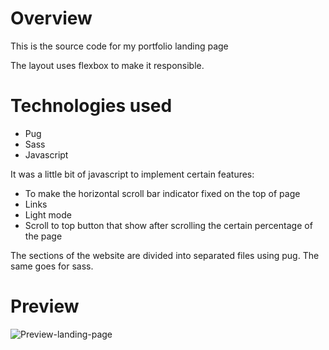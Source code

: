 # Overview 

This is the source code for my portfolio landing page

The layout uses flexbox to make it responsible.

# Technologies used

- Pug
- Sass
- Javascript

It was a little bit of javascript to implement certain features:

- To make the horizontal scroll bar indicator fixed on the top of page
- Links
- Light mode
- Scroll to top button that show after scrolling the certain percentage of the page


The sections of the website are divided into separated files using pug.
The same goes for sass.

# Preview

![Preview-landing-page](https://i.imgur.com/RM34TZi.png)
